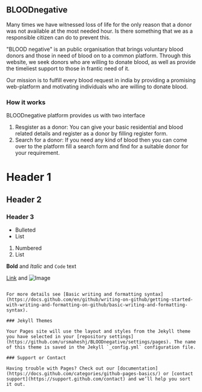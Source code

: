 ## BLOODnegative

Many times we have witnessed loss of life for the only reason that a donor was not available at the most needed hour. Is there something that we as a responsible citizen can do to prevent this.

"BLOOD negative" is an public organisation that brings voluntary blood donors and those in need of blood on to a common platform. Through this website, we seek donors who are willing to donate blood, as well as provide the timeliest support to those in frantic need of it.

Our mission is to fulfill every blood request in india by providing a promising web-platform and motivating individuals who are willing to donate blood.

### How it works

BLOODnegative platform provides us with two interface
1. Resgister as a donor:
    You can give your basic residential and blood related details and register as a donor by filling register form.
2. Search for a donor:
    If you need any kind of blood then you can come over to the platform fill a search form and find for a suitable donor for your requirement.

    

# Header 1
## Header 2
### Header 3

- Bulleted
- List

1. Numbered
2. List

**Bold** and _Italic_ and `Code` text

[Link](url) and ![Image](src)
```

For more details see [Basic writing and formatting syntax](https://docs.github.com/en/github/writing-on-github/getting-started-with-writing-and-formatting-on-github/basic-writing-and-formatting-syntax).

### Jekyll Themes

Your Pages site will use the layout and styles from the Jekyll theme you have selected in your [repository settings](https://github.com/ursmaheshj/BLOODnegative/settings/pages). The name of this theme is saved in the Jekyll `_config.yml` configuration file.

### Support or Contact

Having trouble with Pages? Check out our [documentation](https://docs.github.com/categories/github-pages-basics/) or [contact support](https://support.github.com/contact) and we’ll help you sort it out.
